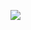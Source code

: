 ![](https://s3.amazonaws.com/f.cl.ly/items/1J1g1b2T3t1X210Z3R2K/Screen%20Shot%202016-02-01%20at%209.01.03%20PM.png)
